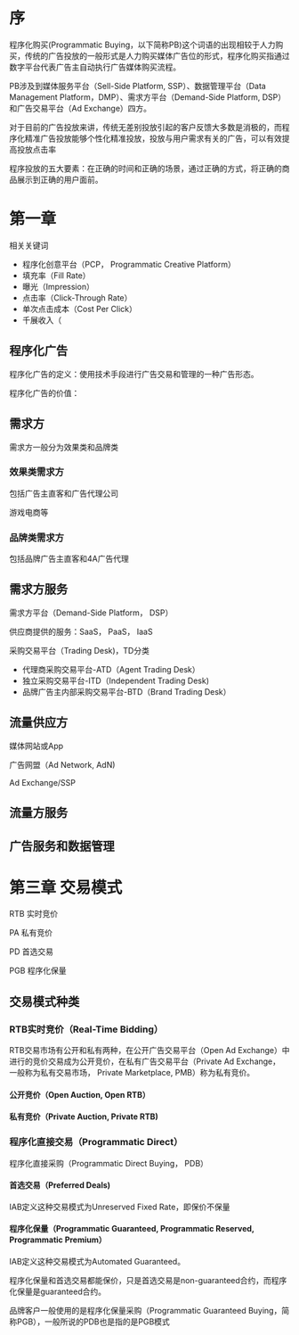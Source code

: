 # 序

程序化购买(Programmatic Buying，以下简称PB)这个词语的出现相较于人力购买，传统的广告投放的一般形式是人力购买媒体广告位的形式，程序化购买指通过数字平台代表广告主自动执行广告媒体购买流程。

PB涉及到媒体服务平台（Sell-Side Platform, SSP）、数据管理平台（Data Management Platform，DMP）、需求方平台（Demand-Side Platform, DSP）和广告交易平台（Ad Exchange）四方。

对于目前的广告投放来讲，传统无差别投放引起的客户反馈大多数是消极的，而程序化精准广告投放能够个性化精准投放，投放与用户需求有关的广告，可以有效提高投放点击率

程序投放的五大要素：在正确的时间和正确的场景，通过正确的方式，将正确的商品展示到正确的用户面前。

# 第一章

相关关键词

- 程序化创意平台（PCP， Programmatic Creative Platform）
- 填充率（Fill Rate）
- 曝光（Impression）
- 点击率（Click-Through Rate）
- 单次点击成本（Cost Per Click）
- 千展收入（

## 程序化广告

程序化广告的定义：使用技术手段进行广告交易和管理的一种广告形态。

程序化广告的价值：



## 需求方

需求方一般分为效果类和品牌类

### 效果类需求方

包括广告主直客和广告代理公司

游戏电商等

### 品牌类需求方

包括品牌广告主直客和4A广告代理

## 需求方服务

需求方平台（Demand-Side Platform， DSP）



供应商提供的服务：SaaS， PaaS， IaaS

采购交易平台（Trading Desk)，TD分类

- 代理商采购交易平台-ATD（Agent Trading Desk）
- 独立采购交易平台-ITD（Independent Trading Desk)
- 品牌广告主内部采购交易平台-BTD（Brand Trading Desk）

## 流量供应方

媒体网站或App

广告网盟（Ad Network, AdN)

Ad Exchange/SSP

## 流量方服务



## 广告服务和数据管理



# 第三章 交易模式

RTB 实时竞价

PA 私有竞价

PD 首选交易

PGB 程序化保量

## 交易模式种类

### RTB实时竞价（Real-Time Bidding）

RTB交易市场有公开和私有两种，在公开广告交易平台（Open Ad Exchange）中进行的竞价交易成为公开竞价，在私有广告交易平台（Private Ad Exchange， 一般称为私有交易市场， Private Marketplace, PMB）称为私有竞价。

#### 公开竞价（Open Auction, Open RTB）

#### 私有竞价（Private Auction, Private RTB)

### 程序化直接交易（Programmatic Direct）

程序化直接采购（Programmatic Direct Buying， PDB）

#### 首选交易（Preferred Deals)

IAB定义这种交易模式为Unreserved Fixed Rate，即保价不保量

#### 程序化保量（Programmatic Guaranteed, Programmatic Reserved, Programmatic Premium）

IAB定义这种交易模式为Automated Guaranteed。

程序化保量和首选交易都能保价，只是首选交易是non-guaranteed合约，而程序化保量是guaranteed合约。

品牌客户一般使用的是程序化保量采购（Programmatic Guaranteed Buying，简称PGB），一般所说的PDB也是指的是PGB模式

